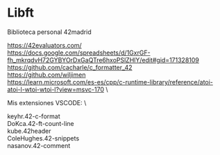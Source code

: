 # Libft
Biblioteca personal 42madrid

https://42evaluators.com/ \
https://docs.google.com/spreadsheets/d/1GxrGF-fh_mkrqdvH72GYBYOrDxGaQTre6hxoPSlZHlY/edit#gid=171328109 \
https://github.com/cacharle/c_formatter_42 \
https://github.com/wiljimen \
https://learn.microsoft.com/es-es/cpp/c-runtime-library/reference/atoi-atoi-l-wtoi-wtoi-l?view=msvc-170 \

Mis extensiones VSCODE: \

keyhr.42-c-format \
DoKca.42-ft-count-line \
kube.42header \
ColeHughes.42-snippets \
nasanov.42-comment
